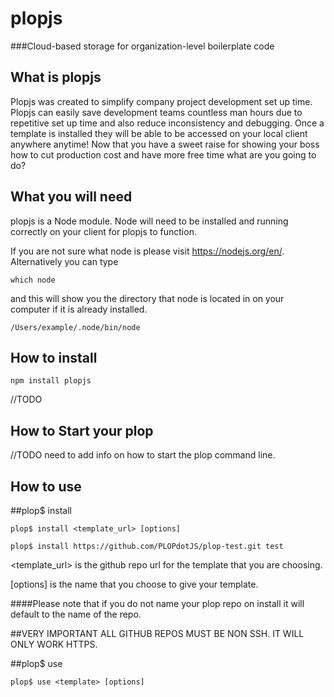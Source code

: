 # plopjs

###Cloud-based storage for organization-level boilerplate code

## What is plopjs  
Plopjs was created to simplify company project development set up time. Plopjs can easily save development teams countless man hours due to repetitive set up time and also reduce inconsistency and debugging. Once a template is installed they will be able to be accessed on your local client anywhere anytime! Now that you have a sweet raise for showing your boss how to cut production cost and have more free time what are you going to do?  

## What you will need

plopjs is a Node module. Node will need to be installed and running correctly on your client for plopjs to function.  

If you are not sure what node is please visit <https://nodejs.org/en/>. Alternatively you can type  
```
which node
```  
and this will show you the directory that node is located in on your computer if it is already installed.  

```shell
/Users/example/.node/bin/node
```  
## How to install  

```shell
npm install plopjs
```  
//TODO  
## How to Start your plop  
//TODO need to add info on how to start the plop command line.  

## How to use    

##plop$ install  
```shell
plop$ install <template_url> [options]
````  

```shell
plop$ install https://github.com/PLOPdotJS/plop-test.git test
```  
<template_url> is the github repo url for the template that you are choosing.  

[options] is the name that you choose to give your template.  

####Please note that if you do not name your plop repo on install it will default to the name of the repo.

##VERY IMPORTANT ALL GITHUB REPOS MUST BE NON SSH. IT WILL ONLY WORK HTTPS.

##plop$ use  
```shell
plop$ use <template> [options]  
```  
<template> name of installed plop template.  
```
sample
```

[options] path you would like the template loaded to.  
```
/project
```
plop *use* will load what ever template you choose into specified directory or if no directory is named then it will default to your working directory.  

##plop$ init  
```shell
plop$ init <name of what you want the template to be named>
```  

####Very important to note the naming structure of any plop template.  
```shell
plop-name or plop_name
```  
naming your plop correctly will allow for easy fluid installation. Not naming your plop correctly would result in error.      

using plop init allows a starting point to create a plop.json and start making your own plop template. This is your chance to be creative and customize your plop.  

plop *init* prompts will walk you through making a new plop.json file. It will also make an empty README.md that you will need to populate and also an empty template directory. Make sure to make your template *INSIDE* the template directory. Any files other then the plop.json and README.md that are outside the template directory will not be included in your plop.  

####Example  
of the plop.json prompt  
```shell
plop$ Template name: <name>
plop$ Description: <description of template>
plop$ Author: <name or email of author>
plop$ License: <MIT>
plop$ Version: 0.1.0
```  
After the init prompts are completed it exits the repl. You may now change into the template directory and start making your template.  
```shell
plop$ init
Template name? My_First_Plop
Description? It will make coding faster and easier
Author? Smart Dev 3001
License? MIT
Version? 0.1.0
Here is your README.md, plop.json, and template directory:
​
README.md
plop.json
template
​
Change directories into your template and start building your plop!
```  
Once you have your template built out you may either:  

- create a new github repository on git hub and push your template
or
- git init and initialize a github repository from your working directory.  

##plop$ list  
```shell
plop$ list
```  
plop *list* prints a list of plop templates that are saved and available on your local client. Once a new plop is installed using plop install it will be added to the list of plops.  

##plop$ delete  
```shell
plop$ delete
```   
plop *delete* will delete any plop that is saved on your local client.

####Please note that delete *WILL* delete the file so double check that you are using the correct plop name.  

##plop$ exit
```shell  
plop$ exit
```  
plop *exit* will exit the repl and take you to node shell. Exit does have an alias that will also take you out of the plop repl.  

```shell
plop$ k
```  

##plop$ help  

```shell
plop$ help
```  
plop *help* will bring up a list of plop commands and options.  

##Dependencies  
- vorpal
- fs-extra
- nodegit

##Dev Dependencies  
- chai
- eslint
- gulp
- gulp-eslint
- gulp-mocha
- mocha  

## Development Team  

#### *Chris Perez* <https://github.com/ckperez>
#### *Dan Stineback* <https://github.com/dstineback>
#### *Stephen Schroder* <https://github.com/schrode50>
